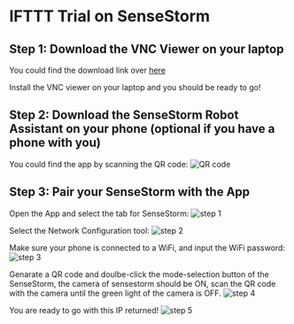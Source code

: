 # IFTTT Trial on SenseStorm

## Step 1: Download the VNC Viewer on your laptop
You could find the download link over [here](https://www.realvnc.com/en/connect/download/viewer/windows/)

Install the VNC viewer on your laptop and you should be ready to go!

## Step 2: Download the SenseStorm Robot Assistant on your phone (optional if you have a phone with you)
You could find the app by scanning the QR code:
![QR code](../main/support/vnc.PNG)

## Step 3: Pair your SenseStorm with the App
Open the App and select the tab for SenseStorm:
![step 1](../main/support/app1.PNG)

Select the Network Configuration tool:
![step 2](../main/support/app2.PNG)

Make sure your phone is connected to a WiFi, and input the WiFi password:
![step 3](../main/support/app3.PNG)

Genarate a QR code and doulbe-click the mode-selection button of the SenseStorm, the camera of sensestorm should be ON, scan the QR code with the camera until the green light of the camera is OFF.
![step 4](../main/support/app4.PNG)

You are ready to go with this IP returned!
![step 5](../main/support/app5.PNG)
